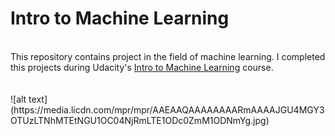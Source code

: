 # Intro to Machine Learning
<br/>
This repository contains project in the field of machine learning. I completed this projects during Udacity's <a href="https://www.udacity.com/course/intro-to-machine-learning--ud120">Intro to Machine Learning</a> course.
<br/>
<br/>
<br/>
![alt text](https://media.licdn.com/mpr/mpr/AAEAAQAAAAAAAARmAAAAJGU4MGY3OTUzLTNhMTEtNGU1OC04NjRmLTE1ODc0ZmM1ODNmYg.jpg)
